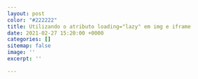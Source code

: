 ```yaml
---
layout: post
color: "#222222"
title: Utilizando o atributo loading="lazy" em img e iframe
date: 2021-02-27 15:20:00 +0000
categories: []
sitemap: false
image: ''
excerpt: ''

---
```

